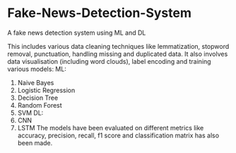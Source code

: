 # Fake-News-Detection-System
A fake news detection system using ML and DL

This includes various data cleaning techniques like lemmatization, stopword removal, punctuation, handling missing and duplicated data. It also involves data visualisation (including word clouds), label encoding and training various models: 
ML: 
  1. Naive Bayes
  2. Logistic Regression
  3. Decision Tree
  4. Random Forest
  5. SVM
DL:
  1. CNN
  2. LSTM
The models have been evaluated on different metrics like accuracy, precision, recall, f1 score and classification matrix has also been made.
